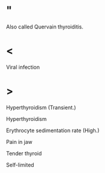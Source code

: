 # "

Also called Quervain thyroiditis.

# <

Viral infection

# >

Hyperthyroidism
(Transient.)

Hyperthyroidism

Erythrocyte sedimentation rate
(High.)

Pain in jaw

Tender thyroid

Self-limited
